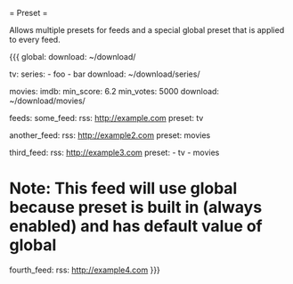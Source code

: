= Preset =

Allows multiple presets for feeds and a special global preset that is applied to every feed.

{{{
global:
  download: ~/download/

tv:
  series:
    - foo
    - bar
  download: ~/download/series/

movies:
  imdb:
    min_score: 6.2
    min_votes: 5000
  download: ~/download/movies/

feeds:
  some_feed:
    rss: http://example.com
    preset: tv

  another_feed:
    rss: http://example2.com
    preset: movies

  third_feed:
    rss: http://example3.com
    preset: 
      - tv
      - movies

  # Note: This feed will use global because preset is built in (always enabled) and has default value of global
  fourth_feed:
    rss: http://example4.com
}}}